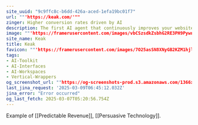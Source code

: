 ```yaml
---
site_uuid: "9c9ffc8c-b6dd-426a-aced-1efa19bc01f7"
url: ""'https://keak.com/'""
zinger: Higher conversion rates driven by AI
description: The first AI agent that continuously improves your website.
image: ""'https://framerusercontent.com/images/vbCSzsdkZsbhG2RE3PH9PywnugU.png'""
site_name: Keak
title: Keak
favicon: ""'https://framerusercontent.com/images/7O25asSN8XNyGB2KZM1hjlOLpBU.png'""
tags:
- AI-Toolkit
- AI-Interfaces
- AI-Workspaces
- Vertical-Wrappers
og_screenshot_url: ""https://og-screenshots-prod.s3.amazonaws.com/1366x768/80/false/63033a854db0b80858ff877b6d86a9955819656564a9e5cb8d58e997951f0ccb.jpeg""
last_jina_request: '2025-03-09T06:45:12.032Z'
jina_error: "Error occurred"
og_last_fetch: 2025-03-07T05:20:56.754Z
---
```

Example of [[Predictable Revenue]], [[Persuasive Technology]].
